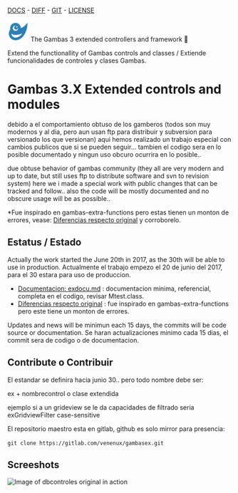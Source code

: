  [DOCS](exdocu.md) - [DIFF](exdiferenciasoriginal.md) - [GIT](https://gitlab.com/venenux/gambasex) - [LICENSE](https://gitlab.com/venenux/gambasex/blob/master/LICENSE.md)

![GEX](icon.png) The Gambas 3 extended controllers and framework :whale2:

Extend the functionallity of Gambas controls and classes / Extiende funcionalidades de controles y clases Gambas.

# Gambas 3.X Extended controls and modules

debido a el comportamiento obtuso de los gamberos
(todos son muy modernos y al dia, pero aun usan ftp para distribuir y subversion para versionado los que versionan)
aqui hemos realizado un trabajo especial con cambios publicos que si se pueden seguir...
tambien el codigo sera en lo posible documentado y ningun uso obcuro ocurrira en lo posible..

due obtuse behavior of gambas community 
(they all are very modern and up to date, but still uses ftp to distribute software and svn to revision system)
here we i made a special work with public changes that can be tracked and follow..
also the code will be mostly documented and no obscure usage will be as possible..

*Fue inspirado en gambas-extra-functions pero estas tienen un monton de errores, vease: [Diferencias respecto original](exdiferenciasoriginal.md) y corroborelo.


## Estatus / Estado

Actually the work started the June 20th in 2017, as the 30th will be able to use in production.
Actualmente el trabajo empezo el 20 de junio del 2017, para el 30 estara para uso de produccion.

* [Documentacion: exdocu.md](exdocu.md) : documentacion minima, referencial, completa en el codigo, revisar Mtest.class.
* [Diferencias respecto original](exdiferenciasoriginal.md) : fue inspirado en gambas-extra-functions pero este tiene un monton de errores.

Updates and news will be minimun each 15 days, the commits will be code source or documentation.
Se haran actualizaciones minimo cada 15 dias, el commit sera de codigo o de documentacion.

## Contribute o Contribuir

El estandar se definira hacia junio 30.. pero todo nombre debe ser:

ex + nombrecontrol o clase extendida

ejemplo si a un grideview se le da capacidades de filtrado seria exGridviewFilter case-sensitive

El repositorio maestro esta en gitlab, github es solo mirror para presencia:

`git clone https://gitlab.com/venenux/gambasex.git`


## Screeshots

![Image of dbcontroles original in action](https://www.gambas-es.org/files/images/38/dbcontroles.png)

